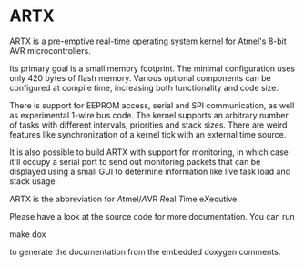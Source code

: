 ARTX
=====

ARTX is a pre-emptive real-time operating system kernel for Atmel's
8-bit AVR microcontrollers.

Its primary goal is a small memory footprint. The minimal configuration
uses only 420 bytes of flash memory. Various optional components can be
configured at compile time, increasing both functionality and code size.

There is support for EEPROM access, serial and SPI communication, as well
as experimental 1-wire bus code. The kernel supports an arbitrary number
of tasks with different intervals, priorities and stack sizes. There are
weird features like synchronization of a kernel tick with an external
time source.

It is also possible to build ARTX with support for monitoring, in which
case it'll occupy a serial port to send out monitoring packets that can
be displayed using a small GUI to determine information like live task
load and stack usage.

ARTX is the abbreviation for *A*tmel/*A*VR *R*eal *T*ime e*X*ecutive.

Please have a look at the source code for more documentation. You can
run

  make dox

to generate the documentation from the embedded doxygen comments.
